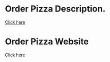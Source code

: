 # Order Pizza Description.

[Click here](https://www.google.com)

# Order Pizza Website

[Click here](https://www.google.com)
